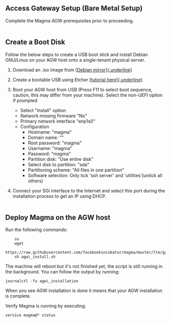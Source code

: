 ## Access Gateway Setup (Bare Metal Setup)


Complete the Magma AGW prerequisites prior to proceeding.<br><br/>

## Create a Boot Disk

Follow the below steps to create a USB boot stick and install Debian GNU/Linux on your AGW host onto a single-tenant physical server.

   1. Download an .iso image from [[Debian
        mirror]{.underline}](http://cdimage.debian.org/mirror/cdimage/archive/9.9.0/amd64/iso-cd/debian-9.9.0-amd64-netinst.iso)
        
   2. Create a bootable USB using Etcher [[tutorial
        here]{.underline}](https://tutorials.ubuntu.com/tutorial/tutorial-create-a-usb-stick-on-macos#0)

   3. Boot your AGW host from USB
      (Press F11 to select boot sequence, caution, this may differ from your machine). Select the non-UEFI option if prompted
      
      * Select "Install" option
      * Network missing firmware "No"
      * Primary network interface "enp1s0"
      * Configuration
         - Hostname: "magma"
         - Domain name: ""
         - Root password: "magma"
         - Username: "magma"
         - Password: "magma"
         - Partition disk: "Use entire disk"
         - Select disk to partition: "sda"
         - Partitioning scheme: "All files in one partition"
         - Software selection: Only tick 'ssh server' and 'utilities'(untick all others)
    

   4.  Connect your SGi interface to the Internet and select this port during the installation process to get an IP using DHCP.<br><br/>

## Deploy Magma on the AGW host

Run the following commands:

```
    su
    wget
    https://raw.githubusercontent.com/facebookincubator/magma/master/lte/gateway/deploy/agw_install.sh
    sh agw\_install.sh
```

The machine will reboot but it\'s not finished yet, the script is still running in the background. You can follow the output by running:

```
journalctl -fu agw\_installation
```

When you see AGW installation is done it means that your AGW installation is complete.

Verify Magma is running by executing:

```
service magma@* status
```

